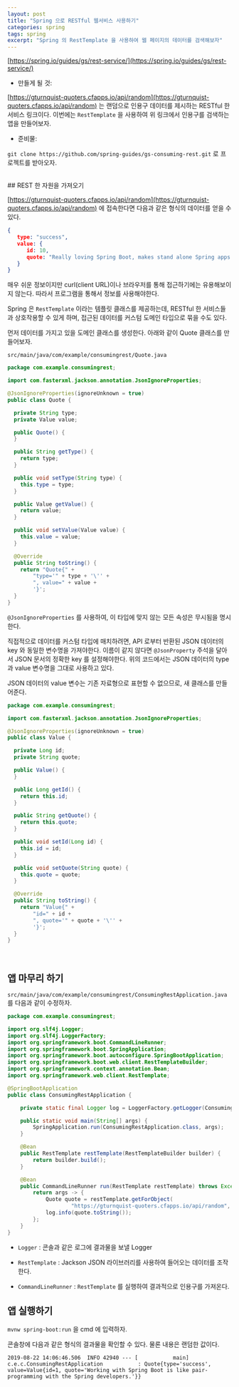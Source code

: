 ```yaml
---
layout: post
title: "Spring 으로 RESTful 웹서비스 사용하기"
categories: spring
tags: spring
excerpt: "Spring 의 RestTemplate 을 사용하여 웹 페이지의 데이터를 검색해보자"
---
```

[https://spring.io/guides/gs/rest-service/](https://spring.io/guides/gs/rest-service/)

* 만들게 될 것:

[https://gturnquist-quoters.cfapps.io/api/random](https://gturnquist-quoters.cfapps.io/api/random) 는 랜덤으로 인용구 데이터를 제시하는 RESTful 한 서비스 링크이다.  이번에는 `RestTemplate` 을 사용하여 위 링크에서 인용구를 검색하는 앱을 만들어보자.

* 준비물:

`git clone https://github.com/spring-guides/gs-consuming-rest.git` 로 프로젝트를 받아오자.

<br>
## REST 한 자원을 가져오기

[https://gturnquist-quoters.cfapps.io/api/random](https://gturnquist-quoters.cfapps.io/api/random) 에 접속한다면 다음과 같은 형식의 데이터를 얻을 수 있다.

```json
{
   type: "success",
   value: {
      id: 10,
      quote: "Really loving Spring Boot, makes stand alone Spring apps easy."
   }
}
```

매우 쉬운 정보이지만 curl(client URL)이나 브라우저를 통해 접근하기에는 유용해보이지 않는다. 따라서 프로그램을 통해서 정보를 사용해야한다.

Spring 은 `RestTemplate` 이라는 템플릿 클래스를 제공하는데, RESTful 한 서비스들과 상호작용할 수 있게 하며, 접근된 데이터를 커스텀 도메인 타입으로 묶을 수도 있다.

먼저 데이터를 가지고 있을 도메인 클래스를 생성한다. 아래와 같이 Quote 클래스를 만들어보자.

`src/main/java/com/example/consumingrest/Quote.java`

``` java
package com.example.consumingrest;

import com.fasterxml.jackson.annotation.JsonIgnoreProperties;

@JsonIgnoreProperties(ignoreUnknown = true)
public class Quote {

  private String type;
  private Value value;

  public Quote() {
  }

  public String getType() {
    return type;
  }

  public void setType(String type) {
    this.type = type;
  }

  public Value getValue() {
    return value;
  }

  public void setValue(Value value) {
    this.value = value;
  }

  @Override
  public String toString() {
    return "Quote{" +
        "type='" + type + '\'' +
        ", value=" + value +
        '}';
  }
}
```

`@JsonIgnoreProperties` 를 사용하여, 이 타입에 맞지 않는 모든 속성은 무시됨을 명시한다.

직접적으로 데이터를 커스텀 타입에 매치하려면, API 로부터 반환된 JSON 데이터의 key 와 동일한 변수명을 가져야한다. 이름이 같지 않다면 `@JsonProperty` 주석을 달아서 JSON 문서의 정확한 key 를 설정해야한다. 위의 코드에서는 JSON 데이터의 type 과 value 변수명을 그대로 사용하고 있다.

JSON 데이터의 value 변수는 기존 자료형으로 표현할 수 없으므로, 새 클래스를 만들어준다.

```java
package com.example.consumingrest;

import com.fasterxml.jackson.annotation.JsonIgnoreProperties;

@JsonIgnoreProperties(ignoreUnknown = true)
public class Value {

  private Long id;
  private String quote;

  public Value() {
  }

  public Long getId() {
    return this.id;
  }

  public String getQuote() {
    return this.quote;
  }

  public void setId(Long id) {
    this.id = id;
  }

  public void setQuote(String quote) {
    this.quote = quote;
  }

  @Override
  public String toString() {
    return "Value{" +
        "id=" + id +
        ", quote='" + quote + '\'' +
        '}';
  }
}
```
<br>

## 앱 마무리 하기

`src/main/java/com/example/consumingrest/ConsumingRestApplication.java` 를 다음과 같이 수정하자.

```java
package com.example.consumingrest;

import org.slf4j.Logger;
import org.slf4j.LoggerFactory;
import org.springframework.boot.CommandLineRunner;
import org.springframework.boot.SpringApplication;
import org.springframework.boot.autoconfigure.SpringBootApplication;
import org.springframework.boot.web.client.RestTemplateBuilder;
import org.springframework.context.annotation.Bean;
import org.springframework.web.client.RestTemplate;

@SpringBootApplication
public class ConsumingRestApplication {

	private static final Logger log = LoggerFactory.getLogger(ConsumingRestApplication.class);

	public static void main(String[] args) {
		SpringApplication.run(ConsumingRestApplication.class, args);
	}

	@Bean
	public RestTemplate restTemplate(RestTemplateBuilder builder) {
		return builder.build();
	}

	@Bean
	public CommandLineRunner run(RestTemplate restTemplate) throws Exception {
		return args -> {
			Quote quote = restTemplate.getForObject(
					"https://gturnquist-quoters.cfapps.io/api/random", Quote.class);
			log.info(quote.toString());
		};
	}
}
```

- `Logger` : 콘솔과 같은 로그에 결과물을 보낼 Logger

- `RestTemplate` : Jackson JSON 라이브러리를 사용하여 들어오는 데이터를 조작한다.

- `CommandLineRunner` : `RestTemplate` 를 실행하여 결과적으로 인용구를 가져온다.


## 앱 실행하기

`mvnw spring-boot:run` 을 cmd 에 입력하자.

콘솔창에 다음과 같은 형식의 결과물을 확인할 수 있다. 물론 내용은 랜덤한 값이다.

```
2019-08-22 14:06:46.506  INFO 42940 --- [           main] c.e.c.ConsumingRestApplication           : Quote{type='success', value=Value{id=1, quote='Working with Spring Boot is like pair-programming with the Spring developers.'}}
```
